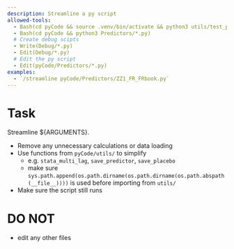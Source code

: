 ```yaml
---
description: Streamline a py script
allowed-tools: 
  - Bash(cd pyCode && source .venv/bin/activate && python3 utils/test_predictors.py --predictors *)
  - Bash(cd pyCode && python3 Predictors/*.py)
  # Create debug scipts
  - Write(Debug/*.py)
  - Edit(Debug/*.py)
  # Edit the py script
  - Edit(pyCode/Predictors/*.py)
examples: 
  - `/streamline pyCode/Predictors/ZZ1_FR_FRbook.py`
---
```


# Task  
Streamline ${ARGUMENTS}.
- Remove any unnecessary calculations or data loading
- Use functions from `pyCode/utils/` to simplify
    - e.g. `stata_multi_lag`, `save_predictor`, `save_placebo`
    - make sure `sys.path.append(os.path.dirname(os.path.dirname(os.path.abspath(__file__))))` is used before importing from `utils/`
- Make sure the script still runs    

# DO NOT
- edit any other files